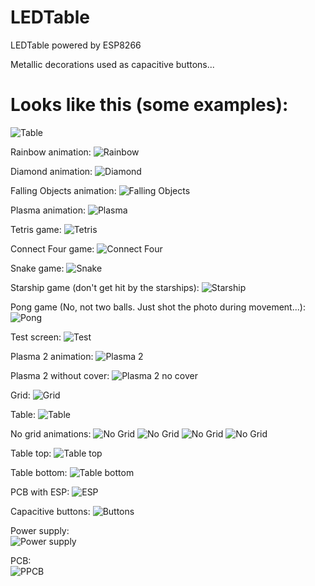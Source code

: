 # LEDTable
LEDTable powered by ESP8266

Metallic decorations used as capacitive buttons...

# Looks like this (some examples):
![Table](assets/01table.png)

Rainbow animation:
![Rainbow](assets/02rainbow.png)

Diamond animation:
![Diamond](assets/03diamond.png)

Falling Objects animation:
![Falling Objects](assets/05fallingobjects.png)

Plasma animation:
![Plasma](assets/06plasma.png)

Tetris game:
![Tetris](assets/07tetris.png)

Connect Four game:
![Connect Four](assets/08connectfour1.png)

Snake game:
![Snake](assets/10snake.png)

Starship game (don't get hit by the starships):
![Starship](assets/11starships.png)

Pong game (No, not two balls. Just shot the photo during movement...):
![Pong](assets/12pong.png)

Test screen:
![Test](assets/13test.png)

Plasma 2 animation:
![Plasma 2](assets/14plasma2.png)

Plasma 2 without cover:
![Plasma 2 no cover](assets/15nocover.png)

Grid:
![Grid](assets/16grid.png)

Table:
![Table](assets/17table2.png)

No grid animations:
![No Grid](assets/18nogrid1.png)
![No Grid](assets/19nogrid2.png)
![No Grid](assets/20nogrid3.png)
![No Grid](assets/21nogrid4.png)

Table top:
![Table top](assets/25top.png)

Table bottom:
![Table bottom](assets/22bottom.png)

PCB with ESP:
![ESP](assets/23ESP8266.png)

Capacitive buttons:
![Buttons](assets/24buttons.png)

Power supply:<br>
![Power supply](assets/26powersupply.png)

PCB:<br>
![PPCB](PCB/LEDTable_PCB.png)
